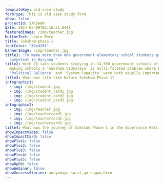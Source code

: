 ```yaml
---
templateKey: old-case-study
formType: This is old case study form
show: false
projectId: SAKSHAM
date: 2024-05-09T05:16:51.844Z
featuredimage: /img/teacher.jpg
buttonText: Learn More
title: saksham-phase-1
fontColor: "#2e428f"
bannerImage: /img/teacher.jpg
title1: "To make more than 80% government elementary school students grade-level
  competent in Haryana "
title2: With 15 lakh students studying in 14,500 government schools of Haryana,
  making schools a 'Saksham Vidyalaya' is multi-faceted problem where building
  'Political Salience' and 'System Capacity' were both equally important.
title3: What was life like before Saksham Phase 1?
infographic1:
  - img: /img/student.jpg
  - img: /img/student_card1.jpg
  - img: /img/student_card2.jpg
  - img: /img/student_card3.jpg
infographic2:
  - img: /img/teacher.jpg
  - img: /img/teachercard1.jpg
  - img: /img/teachercard2.jpg
  - img: /img/teachercard3.jpg
title4: What was the journey of Saksham Phase 1 in the Governance Matrix?
showImpactVideo: false
showImpactCard: false
showPlus1: false
showPlus2: false
showPlus3: false
showPlus4: false
showPlus5: false
showOpEd: false
showWebinar: false
showSuccessStories: antyodaya-saral,go-sugam,hkrn
---
```

